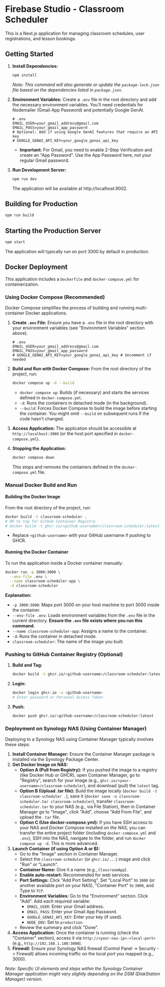 
# Firebase Studio - Classroom Scheduler

This is a Next.js application for managing classroom schedules, user registrations, and lesson bookings.

## Getting Started

1.  **Install Dependencies:**
    ```bash
    npm install
    ```
    *Note: This command will also generate or update the `package-lock.json` file based on the dependencies listed in `package.json`.*

2.  **Environment Variables:**
    Create a `.env` file in the root directory and add the necessary environment variables. You'll need credentials for Nodemailer (Gmail App Password) and potentially Google GenAI.
    ```plaintext
    # .env
    EMAIL_USER=your_gmail_address@gmail.com
    EMAIL_PASS=your_gmail_app_password
    # Optional: Add if using Google GenAI features that require an API key
    # GOOGLE_GENAI_API_KEY=your_google_genai_api_key
    ```
    *   **Important:** For Gmail, you need to enable 2-Step Verification and create an "App Password". Use the App Password here, not your regular Gmail password.

3.  **Run Development Server:**
    ```bash
    npm run dev
    ```
    The application will be available at http://localhost:9002.

## Building for Production

```bash
npm run build
```

## Starting the Production Server

```bash
npm start
```
The application will typically run on port 3000 by default in production.

## Docker Deployment

This application includes a `Dockerfile` and `docker-compose.yml` for containerization.

### Using Docker Compose (Recommended)

Docker Compose simplifies the process of building and running multi-container Docker applications.

1.  **Create `.env` File:** Ensure you have a `.env` file in the root directory with your environment variables (see "Environment Variables" section above).
    ```plaintext
    # .env
    EMAIL_USER=your_gmail_address@gmail.com
    EMAIL_PASS=your_gmail_app_password
    # GOOGLE_GENAI_API_KEY=your_google_genai_api_key # Uncomment if needed
    ```
2.  **Build and Run with Docker Compose:**
    From the root directory of the project, run:
    ```bash
    docker compose up -d --build
    ```
    *   `docker compose up`: Builds (if necessary) and starts the services defined in `docker-compose.yml`.
    *   `-d`: Runs the containers in detached mode (in the background).
    *   `--build`: Forces Docker Compose to build the image before starting the container. You might omit `--build` on subsequent runs if the code hasn't changed.

3.  **Access Application:** The application should be accessible at `http://localhost:3000` (or the host port specified in `docker-compose.yml`).

4.  **Stopping the Application:**
    ```bash
    docker compose down
    ```
    This stops and removes the containers defined in the `docker-compose.yml` file.

### Manual Docker Build and Run

#### Building the Docker Image

From the root directory of the project, run:

```bash
docker build -t classroom-scheduler .
# OR to tag for GitHub Container Registry
# docker build -t ghcr.io/<github-username>/classroom-scheduler:latest .
```

*   Replace `<github-username>` with your GitHub username if pushing to GHCR.

#### Running the Docker Container

To run the application inside a Docker container manually:

```bash
docker run -p 3000:3000 \
  --env-file .env \
  --name classroom-scheduler-app \
  -d classroom-scheduler
```

**Explanation:**

*   `-p 3000:3000`: Maps port 3000 on your host machine to port 3000 inside the container.
*   `--env-file .env`: Loads environment variables from the `.env` file in the current directory. **Ensure the `.env` file exists where you run this command.**
*   `--name classroom-scheduler-app`: Assigns a name to the container.
*   `-d`: Runs the container in detached mode.
*   `classroom-scheduler`: The name of the image you built.

### Pushing to GitHub Container Registry (Optional)

1.  **Build and Tag:**
    ```bash
    docker build -t ghcr.io/<github-username>/classroom-scheduler:latest .
    ```
2.  **Login:**
    ```bash
    docker login ghcr.io -u <github-username>
    # Enter password or Personal Access Token
    ```
3.  **Push:**
    ```bash
    docker push ghcr.io/<github-username>/classroom-scheduler:latest
    ```

### Deployment on Synology NAS (Using Container Manager)

Deploying to a Synology NAS using Container Manager typically involves these steps:

1.  **Install Container Manager:** Ensure the Container Manager package is installed via the Synology Package Center.
2.  **Get Docker Image on NAS:**
    *   **Option A (Pull from Registry):** If you pushed the image to a registry (like Docker Hub or GHCR), open Container Manager, go to "Registry", search for your image (e.g., `ghcr.io/<your-username>/classroom-scheduler`), and download (pull) the `latest` tag.
    *   **Option B (Upload .tar file):** Build the image locally (`docker build -t classroom-scheduler .`), save it (`docker save -o classroom-scheduler.tar classroom-scheduler`), transfer `classroom-scheduler.tar` to your NAS (e.g., via File Station), then in Container Manager go to "Image", click "Add", choose "Add From File", and upload the `.tar` file.
    *   **Option C (Use docker-compose.yml):** If you have SSH access to your NAS and Docker Compose installed *on the NAS*, you can transfer the entire project folder (including `docker-compose.yml` and `.env`), SSH into the NAS, navigate to the folder, and run `docker compose up -d`. This is more advanced.
3.  **Launch Container (if using Option A or B):**
    *   Go to the "Image" section in Container Manager.
    *   Select the `classroom-scheduler` (or `ghcr.io/...`) image and click "Run" or "Launch".
    *   **Container Name:** Give it a name (e.g., `ClassroomApp`).
    *   **Enable auto-restart:** Recommended for web services.
    *   **Port Settings:** Click "Add Port Setting". Set "Local Port" to `3000` (or another available port on your NAS), "Container Port" to `3000`, and Type to `TCP`.
    *   **Environment Variables:** Go to the "Environment" section. Click "Add". Add *each* required variable:
        *   `EMAIL_USER`: Enter your Gmail address.
        *   `EMAIL_PASS`: Enter your Gmail App Password.
        *   `GOOGLE_GENAI_API_KEY`: Enter your key (if used).
        *   `NODE_ENV`: Set to `production`.
    *   Review the summary and click "Done".
4.  **Access Application:** Once the container is running (check the "Container" section), access it via `http://<your-nas-ip>:<local-port>` (e.g., `http://192.168.1.100:3000`).
5.  **Firewall:** Ensure your Synology NAS firewall (Control Panel -> Security -> Firewall) allows incoming traffic on the *local port* you mapped (e.g., 3000).

*Note: Specific UI elements and steps within the Synology Container Manager application might vary slightly depending on the DSM (DiskStation Manager) version.*

